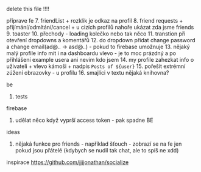 delete this file !!!!

příprave fe
7. friendList + rozklik je odkaz na profil
8. friend requests + přijímání/odmítání/cancel + u cizích profilů nahoře ukázat zda jsme friends
9. toaster
10. přechody - loading kolečko nebo tak něco
11. transtion při otevření dropdowns a komentářů
12. do dropdown přidat change password a change email(ad@.. -> asd@..) - pokud to firebase umožnuje
13. nějaký malý profile info mít i na dashboardu vlevo - je to moc prázdný a po přihlášení example usera ani nevim kdo jsem
14. my profile zahezkat info o uživateli + vlevo kámoši + nadpis `Posts of ${user}`
15. pořešit extrémní zúžení obrazovky - u profilu
16. smajlíci v textu nějaká knihovna?

be
1. tests

firebase
1. udělat něco když vyprší access token - pak spadne BE

ideas
1. nějaká funkce pro friends - například šťouch - zobrazí se na fe jen pokud jsou přátelé (kdybych se nudil tak chat, ale to spíš ne xdd)


inspirace
https://github.com/jjjjonathan/socialize